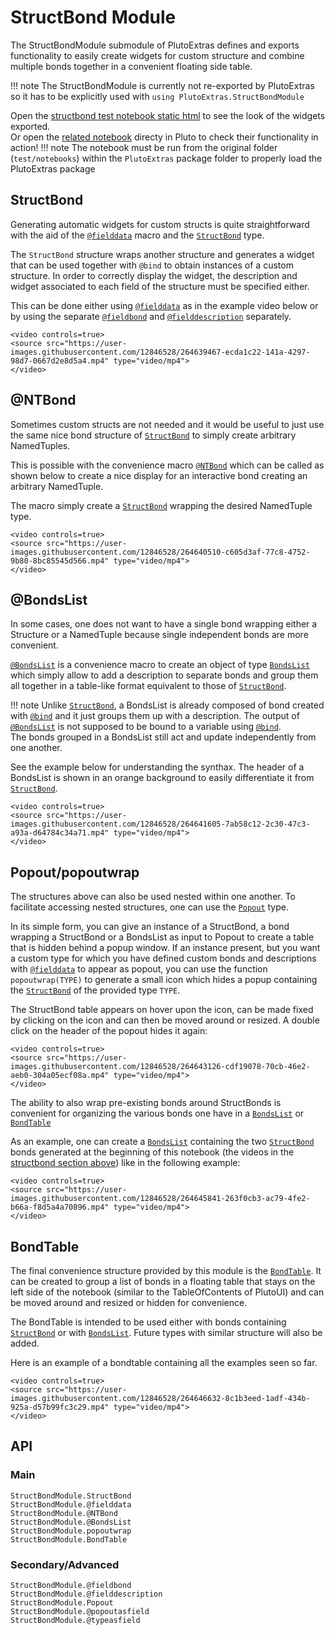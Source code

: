 # StructBond Module

The StructBondModule submodule of PlutoExtras defines and exports functionality to easily create widgets for custom structure and combine multiple bonds together in a convenient floating side table.

!!! note
    The StructBondModule is currently not re-exported by PlutoExtras so it has to be explicitly used with `using PlutoExtras.StructBondModule`

Open the [structbond test notebook static html](https://rawcdn.githack.com/disberd/PlutoExtras.jl/0e3153d29d3b112f93507c042a35b8161a3bb661/html_exports/test_bondstable.jl.html) to see the look of the widgets exported.\
Or open the [related notebook](https://github.com/disberd/PlutoExtras.jl/blob/master/test/notebooks/structbondmodule.jl) directy in Pluto to check their functionality in action!
!!! note
    The notebook must be run from the original folder (`test/notebooks`) within the `PlutoExtras` package folder to properly load the PlutoExtras package

## StructBond
Generating automatic widgets for custom structs is quite straightforward with
the aid of the [`@fielddata`](@ref) macro and the [`StructBond`](@ref) type.

The `StructBond` structure wraps another structure and generates a widget that can be used together with `@bind` to obtain instances of a custom structure.
In order to correctly display the widget, the description and widget associated to each field of the structure must be specified either.

This can be done either using [`@fielddata`](@ref) as in the example video below or by using the separate [`@fieldbond`](@ref) and [`@fielddescription`](@ref) separately.

```@raw html
<video controls=true>
<source src="https://user-images.githubusercontent.com/12846528/264639467-ecda1c22-141a-4297-98d7-0667d2e8d5a4.mp4" type="video/mp4">
</video>
```

## @NTBond
Sometimes custom structs are not needed and it would be useful to just use the same nice bond structure of [`StructBond`](@ref) to simply create arbitrary NamedTuples. 

This is possible with the convenience macro [`@NTBond`](@ref) which can be called as shown below to create a nice display for an interactive bond creating an arbitrary NamedTuple.

The macro simply create a [`StructBond`](@ref) wrapping the desired NamedTuple type.
```@raw html
<video controls=true>
<source src="https://user-images.githubusercontent.com/12846528/264640510-c605d3af-77c8-4752-9b80-8bc85545d566.mp4" type="video/mp4">
</video>
```

## @BondsList
In some cases, one does not want to have a single bond wrapping either a Structure or a NamedTuple because single independent bonds are more convenient.

[`@BondsList`](@ref) is a convenience macro to create an object of type [`BondsList`](@ref) which simply allow to add a description to separate bonds and group them all together in a table-like format equivalent to those of [`StructBond`](@ref).

!!! note
	Unlike [`StructBond`](@ref), a BondsList is already composed of bond created with [`@bind`](@ref) and it just groups them up with a description. The output of [`@BondsList`](@ref) is not supposed to be bound to a variable using [`@bind`](@ref).\
	The bonds grouped in a BondsList still act and update independently from one another.

See the example below for understanding the synthax. The header of a BondsList is shown in an orange background to easily differentiate it from [`StructBond`](@ref).
```@raw html
<video controls=true>
<source src="https://user-images.githubusercontent.com/12846528/264641605-7ab58c12-2c30-47c3-a93a-d64784c34a71.mp4" type="video/mp4">
</video>
```

## Popout/popoutwrap
The structures above can also be used nested within one another. To facilitate accessing nested structures, one can use the [`Popout`](@ref) type.

In its simple form, you can give an instance of a StructBond, a bond wrapping a StructBond or a BondsList as input to Popout to create a table that is hidden behind a popup window.
If an instance present, but you want a custom type for which you have defined custom bonds and descriptions with [`@fielddata`](@ref) to appear as popout, you can use the function `popoutwrap(TYPE)` to generate a small icon which hides a popup containing the [`StructBond`](@ref) of the provided type `TYPE`.

The StructBond table appears on hover upon the icon, can be made fixed by clicking on the icon and can then be moved around or resized.
A double click on the header of the popout hides it again:
```@raw html
<video controls=true>
<source src="https://user-images.githubusercontent.com/12846528/264643126-cdf19078-70cb-46e2-aeb0-304a05ecf08a.mp4" type="video/mp4">
</video>
```

The ability to also wrap pre-existing bonds around StructBonds is convenient for organizing the various bonds one have in a [`BondsList`](@ref) or [`BondTable`](@ref)

As an example, one can create a [`BondsList`](@ref) containing the two [`StructBond`](@ref) bonds generated at the beginning of this notebook (the videos in the [structbond section above](#StructBond)) like in the following example:
```@raw html
<video controls=true>
<source src="https://user-images.githubusercontent.com/12846528/264645841-263f0cb3-ac79-4fe2-b66a-f8d5a4a70896.mp4" type="video/mp4">
</video>
```

## BondTable
The final convenience structure provided by this module is the [`BondTable`](@ref). It can be created to group a list of bonds in a floating table that stays on the left side of the notebook (similar to the TableOfContents of PlutoUI) and can be moved around and resized or hidden for convenience.

The BondTable is intended to be used either with bonds containing [`StructBond`](@ref) or with [`BondsList`](@ref). Future types with similar structure will also be added.

Here is an example of a bondtable containing all the examples seen so far.
```@raw html
<video controls=true>
<source src="https://user-images.githubusercontent.com/12846528/264646632-8c1b3eed-1adf-434b-925a-d57b99fc3c29.mp4" type="video/mp4">
</video>
```

## API

### Main
```@docs
StructBondModule.StructBond
StructBondModule.@fielddata
StructBondModule.@NTBond
StructBondModule.@BondsList
StructBondModule.popoutwrap
StructBondModule.BondTable
```

### Secondary/Advanced
```@docs
StructBondModule.@fieldbond
StructBondModule.@fielddescription
StructBondModule.Popout
StructBondModule.@popoutasfield
StructBondModule.@typeasfield
```